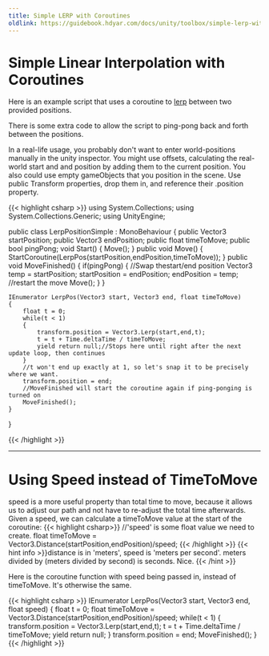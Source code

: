 ```yaml
---
title: Simple LERP with Coroutines
oldlink: https://guidebook.hdyar.com/docs/unity/toolbox/simple-lerp-with-coroutines/
---
```


# Simple Linear Interpolation with Coroutines

Here is an example script that uses a coroutine to [lerp](https://docs.unity3d.com/ScriptReference/Vector3.Lerp.html) between two provided positions.

There is some extra code to allow the script to ping-pong back and forth between the positions.

In a real-life usage, you probably don't want to enter world-positions manually in the unity inspector. You might use offsets, calculating the real-world start and and position by adding them to the current position. You also could use empty gameObjects that you position in the scene. Use public Transform properties, drop them in, and reference their .position property.

{{< highlight csharp >}}
using System.Collections;
using System.Collections.Generic;
using UnityEngine;

public class LerpPositionSimple : MonoBehaviour
{
	public Vector3 startPosition;
	public Vector3 endPosition;
	public float timeToMove;
	public bool pingPong;
	void Start()
	{
		Move();
	}
	public void Move()
        {
		StartCoroutine(LerpPos(startPosition,endPosition,timeToMove));
	}
	public void MoveFinished()
	{
		if(pingPong)
		{
			//Swap thestart/end position
			Vector3 temp = startPosition;
			startPosition = endPosition;
			endPosition = temp;
			//restart the move
			Move();
		}
	}
    
	IEnumerator LerpPos(Vector3 start, Vector3 end, float timeToMove)
	{
		float t = 0;
		while(t < 1)
		{
			transform.position = Vector3.Lerp(start,end,t);
			t = t + Time.deltaTime / timeToMove;
			yield return null;//Stops here until right after the next update loop, then continues
		}
		//t won't end up exactly at 1, so let's snap it to be precisely where we want.
		transform.position = end;
		//MoveFinished will start the coroutine again if ping-ponging is turned on
		MoveFinished();
	}
}

{{< /highlight >}}

---
# Using Speed instead of TimeToMove
speed is a more useful property than total time to move, because it allows us to adjust our path and not have to re-adjust the total time afterwards. Given a speed, we can calculate a timeToMove value at the start of the coroutine:
{{< highlight csharp>}}
//'speed' is some float value we need to create.
float timeToMove = Vector3.Distance(startPosition,endPosition)/speed;
{{< /highlight >}}
{{< hint info >}}distance is in 'meters', speed is 'meters per second'.  meters divided by (meters divided by second) is seconds. Nice.
{{< /hint >}}

Here is the coroutine function with speed being passed in, instead of timeToMove. It's otherwise the same.

{{< highlight csharp >}}
IEnumerator LerpPos(Vector3 start, Vector3 end, float speed)
{
	float t = 0;
	float timeToMove = Vector3.Distance(startPosition,endPosition)/speed;
	while(t < 1)
	{
		transform.position = Vector3.Lerp(start,end,t);
		t = t + Time.deltaTime / timeToMove;
		yield return null;
	}
	transform.position = end;
	MoveFinished();
}
{{< /highlight >}}
